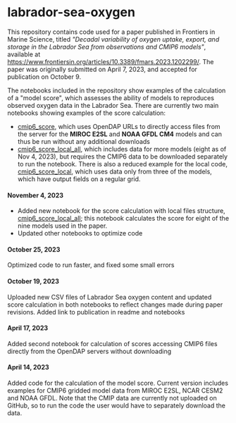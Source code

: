 # labrador-sea-oxygen

This repository contains code used for a paper published in Frontiers in Marine Science, titled *"Decadal variability of oxygen uptake, export, and storage in the Labrador Sea from observations and CMIP6 models"*, available at https://www.frontiersin.org/articles/10.3389/fmars.2023.1202299/. The paper was originally submitted on April 7, 2023, and accepted for publication on October 9.

The notebooks included in the repository show examples of the calculation of a "model score", which assesses the ability of models to reproduces observed oxygen data in the Labrador Sea. There are currently two main notebooks showing examples of the score calculation:
* [cmip6_score](./cmip6_score.ipynb), which uses OpenDAP URLs to directly access files from the server for the **MIROC E2SL** and **NOAA GFDL CM4** models and can thus be run without any additional downloads
* [cmip6_score_local_all](./cmip6_score_local_all.ipynb), which includes data for more models \(eight as of Nov 4, 2023\), but requires the CMIP6 data to be downloaded separately to run the notebook. There is also a reduced example for the local code, [cmip6_score_local](./cmip6_score_local.ipynb), which uses data only from three of the models, which have output fields on a regular grid.

#### November 4, 2023
* Added new notebook for the score calculation with local files structure, [cmip6_score_local_all](./cmip6_score_local_all.ipynb); this notebook calculates the score for eight of the nine models used in the paper.
* Updated other notebooks to optimize code

#### October 25, 2023
Optimized code to run faster, and fixed some small errors

#### October 19, 2023
Uploaded new CSV files of Labrador Sea oxygen content and updated score calculation in both notebooks to reflect changes made during paper revisions. Added link to publication in readme and notebooks 

#### April 17, 2023
Added second notebook for calculation of scores accessing CMIP6 files directly from the OpenDAP servers without downloading

#### April 14, 2023
Added code for the calculation of the model score. Current version includes examples for CMIP6 gridded model data from MIROC E2SL, NCAR CESM2 and NOAA GFDL. Note that the CMIP data are currently not uploaded on GitHub, so to run the code the user would have to separately download the data.
